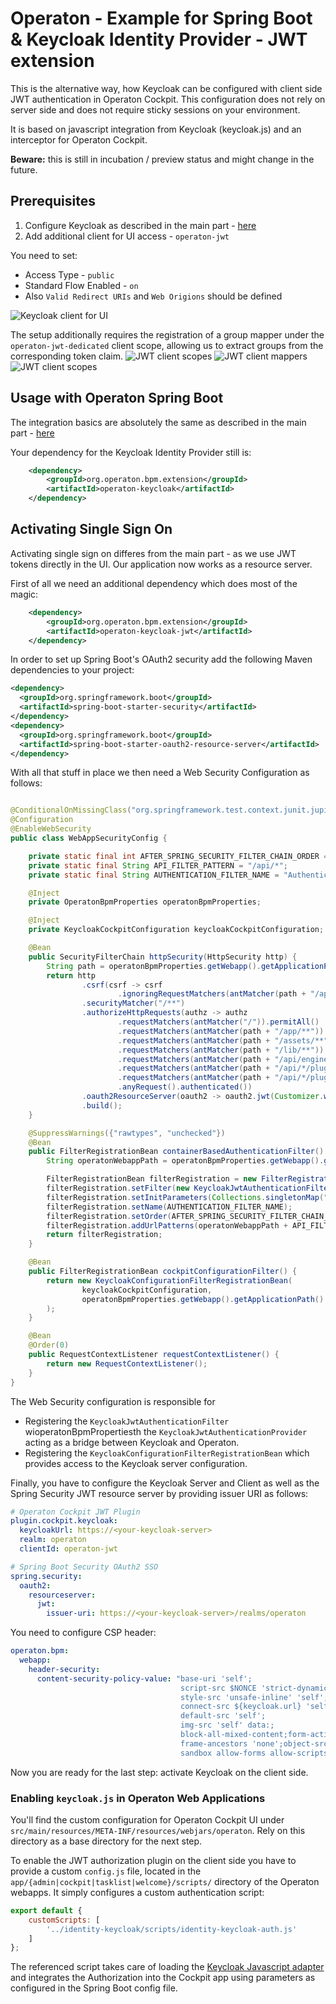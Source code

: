 # Operaton - Example for Spring Boot & Keycloak Identity Provider - JWT extension

This is the alternative way, how Keycloak can be configured with client side JWT authentication in Operaton Cockpit.
This configuration does not rely on server side and does not require sticky sessions on your environment.

It is based on javascript integration from Keycloak (keycloak.js) and an interceptor for Operaton Cockpit.

**Beware:** this is still in incubation / preview status and might change in the future.

## Prerequisites

1. Configure Keycloak as described in the main part - [here](https://github.com/operaton/operaton-keycloak/tree/master/examples#prerequisites-in-your-keycloak-realm)
2. Add additional client for UI access - ``operaton-jwt``

You need to set:
- Access Type - ``public``
- Standard Flow Enabled - ``on``
- Also ``Valid Redirect URIs`` and ``Web Origions`` should be defined

![Keycloak client for UI](docs/camunda-jwt.PNG)

The setup additionally requires the registration of a group mapper under the `operaton-jwt-dedicated` client scope,
allowing us to extract groups from the corresponding token claim.
![JWT client scopes](docs/camunda-jwt-client-scopes.PNG)
![JWT client mappers](docs/camunda-jwt-mappers.PNG)
![JWT client scopes](docs/camunda-jwt-group-mapper.PNG)

## Usage with Operaton Spring Boot

The integration basics are absolutely the same as described in the main part - [here](https://github.com/operaton/operaton-keycloak/tree/master/examples#usage-with-operaton-spring-boot)

Your dependency for the Keycloak Identity Provider still is:

```xml
    <dependency>
        <groupId>org.operaton.bpm.extension</groupId>
        <artifactId>operaton-keycloak</artifactId>
    </dependency>
```

## Activating Single Sign On

Activating single sign on differes from the main part - as we use JWT tokens directly in the UI. Our application now works as a resource server.

First of all we need an additional dependency which does most of the magic:

```xml
    <dependency>
        <groupId>org.operaton.bpm.extension</groupId>
        <artifactId>operaton-keycloak-jwt</artifactId>
    </dependency>
```

In order to set up Spring Boot's OAuth2 security add the following Maven dependencies to your project:

```xml
<dependency>
  <groupId>org.springframework.boot</groupId>
  <artifactId>spring-boot-starter-security</artifactId>
</dependency>
<dependency>
  <groupId>org.springframework.boot</groupId>
  <artifactId>spring-boot-starter-oauth2-resource-server</artifactId>
</dependency>
```

With all that stuff in place we then need a Web Security Configuration as follows:

```java

@ConditionalOnMissingClass("org.springframework.test.context.junit.jupiter.SpringExtension")
@Configuration
@EnableWebSecurity
public class WebAppSecurityConfig {

    private static final int AFTER_SPRING_SECURITY_FILTER_CHAIN_ORDER = 201;
    private static final String API_FILTER_PATTERN = "/api/*";
    private static final String AUTHENTICATION_FILTER_NAME = "Authentication Filter";

    @Inject
    private OperatonBpmProperties operatonBpmProperties;

    @Inject
    private KeycloakCockpitConfiguration keycloakCockpitConfiguration;

    @Bean
    public SecurityFilterChain httpSecurity(HttpSecurity http) {
        String path = operatonBpmProperties.getWebapp().getApplicationPath();
        return http
                .csrf(csrf -> csrf
                        .ignoringRequestMatchers(antMatcher(path + "/api/**"), antMatcher("/engine-rest/**")))
                .securityMatcher("/**")
                .authorizeHttpRequests(authz -> authz
                        .requestMatchers(antMatcher("/")).permitAll()
                        .requestMatchers(antMatcher(path + "/app/**")).permitAll()
                        .requestMatchers(antMatcher(path + "/assets/**")).permitAll()
                        .requestMatchers(antMatcher(path + "/lib/**")).permitAll()
                        .requestMatchers(antMatcher(path + "/api/engine/engine/**")).permitAll()
                        .requestMatchers(antMatcher(path + "/api/*/plugin/*/static/app/plugin.css")).permitAll()
                        .requestMatchers(antMatcher(path + "/api/*/plugin/*/static/app/plugin.js")).permitAll()
                        .anyRequest().authenticated())
                .oauth2ResourceServer(oauth2 -> oauth2.jwt(Customizer.withDefaults()))
                .build();
    }

    @SuppressWarnings({"rawtypes", "unchecked"})
    @Bean
    public FilterRegistrationBean containerBasedAuthenticationFilter() {
        String operatonWebappPath = operatonBpmProperties.getWebapp().getApplicationPath();

        FilterRegistrationBean filterRegistration = new FilterRegistrationBean();
        filterRegistration.setFilter(new KeycloakJwtAuthenticationFilter(operatonWebappPath));
        filterRegistration.setInitParameters(Collections.singletonMap("authentication-provider", "org.operaton.bpm.extension.keycloak.auth.KeycloakJwtAuthenticationProvider"));
        filterRegistration.setName(AUTHENTICATION_FILTER_NAME);
        filterRegistration.setOrder(AFTER_SPRING_SECURITY_FILTER_CHAIN_ORDER);
        filterRegistration.addUrlPatterns(operatonWebappPath + API_FILTER_PATTERN);
        return filterRegistration;
    }

    @Bean
    public FilterRegistrationBean cockpitConfigurationFilter() {
        return new KeycloakConfigurationFilterRegistrationBean(
                keycloakCockpitConfiguration,
                operatonBpmProperties.getWebapp().getApplicationPath()
        );
    }

    @Bean
    @Order(0)
    public RequestContextListener requestContextListener() {
        return new RequestContextListener();
    }
}
```

The Web Security configuration is responsible for
* Registering the `KeycloakJwtAuthenticationFilter` wioperatonBpmPropertiesth the `KeycloakJwtAuthenticationProvider` acting as a bridge between Keycloak and Operaton.
* Registering the `KeycloakConfigurationFilterRegistrationBean` which provides access to the Keycloak server configuration.

Finally, you have to configure the Keycloak Server and Client as well as the Spring Security JWT resource server by providing issuer URI as follows:

```yml
# Operaton Cockpit JWT Plugin
plugin.cockpit.keycloak:
  keycloakUrl: https://<your-keycloak-server>
  realm: operaton
  clientId: operaton-jwt

# Spring Boot Security OAuth2 SSO
spring.security:
  oauth2:
    resourceserver:
      jwt:
        issuer-uri: https://<your-keycloak-server>/realms/operaton
```

You need to configure CSP header:

```yml
operaton.bpm:
  webapp:
    header-security:
      content-security-policy-value: "base-uri 'self';
                                      script-src $NONCE 'strict-dynamic' 'unsafe-eval' https: 'self' 'unsafe-inline';
                                      style-src 'unsafe-inline' 'self';
                                      connect-src ${keycloak.url} 'self';
                                      default-src 'self';
                                      img-src 'self' data:;
                                      block-all-mixed-content;form-action 'self';
                                      frame-ancestors 'none';object-src 'none';
                                      sandbox allow-forms allow-scripts allow-same-origin allow-popups allow-downloads"
```

Now you are ready for the last step: activate Keycloak on the client side.

### Enabling `keycloak.js` in Operaton Web Applications

You'll find the custom configuration for Operaton Cockpit UI under ``src/main/resources/META-INF/resources/webjars/operaton``. Rely on this directory as a base directory for the next step. 

To enable the JWT authorization plugin on the client side you have to provide a custom ``config.js`` file, located in the ``app/{admin|cockpit|tasklist|welcome}/scripts/`` directory of the Operaton webapps. It simply configures a custom authentication script:

```javascript
export default {
    customScripts: [
        '../identity-keycloak/scripts/identity-keycloak-auth.js'
    ]
};
```

The referenced script takes care of loading the [Keycloak Javascript adapter](https://www.keycloak.org/docs/latest/securing_apps/#_javascript_adapter) and integrates the Authorization into the Cockpit app
using parameters as configured in the Spring Boot config file.